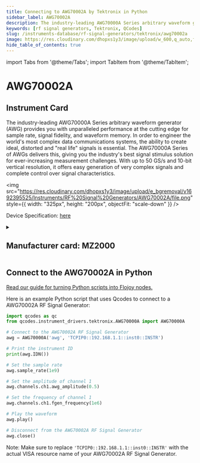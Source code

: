 ```yaml
---
title: Connecting to AWG70002A by Tektronix in Python
sidebar_label: AWG70002A
description: The industry-leading AWG70000A Series arbitrary waveform generator (AWG) provides you with unparalleled performance at the cutting edge for sample rate, signal fidelity, and waveform memory. In order to engineer the world's most complex data communications systems, the ability to create ideal, distorted and "real life" signals is essential. The AWG70000A Series of AWGs delivers this, giving you the industry's best signal stimulus solution for ever-increasing measurement challenges. With up to 50 GS/s and 10-bit vertical resolution, it offers easy generation of very complex signals and complete control over signal characteristics.
keywords: [rf signal generators, Tektronix, QCodes]
slug: /instruments-database/rf-signal-generators/tektronix/awg70002a
image: https://res.cloudinary.com/dhopxs1y3/image/upload/w_600,q_auto,f_auto/e_bgremoval/v1692395525/Instruments/RF%20Signal%20Generators/AWG70002A/file.jpg
hide_table_of_contents: true
---
```


import Tabs from '@theme/Tabs';
import TabItem from '@theme/TabItem';

# AWG70002A

## Instrument Card

<div className="flex">

<div>

The industry-leading AWG70000A Series arbitrary waveform generator (AWG) provides you with unparalleled performance at the cutting edge for sample rate, signal fidelity, and waveform memory. In order to engineer the world's most complex data communications systems, the ability to create ideal, distorted and "real life" signals is essential. The AWG70000A Series of AWGs delivers this, giving you the industry's best signal stimulus solution for ever-increasing measurement challenges. With up to 50 GS/s and 10-bit vertical resolution, it offers easy generation of very complex signals and complete control over signal characteristics.

</div>

<img src="https://res.cloudinary.com/dhopxs1y3/image/upload/e_bgremoval/v1692395525/Instruments/RF%20Signal%20Generators/AWG70002A/file.png" style={{ width: "325px", height: "200px", objectFit: "scale-down" }} />

</div>

<div className="flex text-center">

<p>Device Specification: <a target="\_blank" href="https://download.tek.com/datasheet/AWG70000A-Arbitrary-Waveform-Generator-Datasheet-76W283808.pdf">here</a></p>

</div>

<details style={{ marginTop: "15px"}}>
<summary><h2>Manufacturer card: MZ2000</h2></summary>

<img src="https://res.cloudinary.com/dhopxs1y3/image/upload/v1692806108/Instruments/Vendor%20Logos/Tektronix.png" style={{ width: "100%", height: "170px",objectFit: "scale-down" }} />

Tektronix, Inc., historically widely known as Tek, is an American company best known for manufacturing test and measurement devices such as [oscilloscopes](https://en.wikipedia.org/wiki/Oscilloscope), [logic analyzers](https://en.wikipedia.org/wiki/Logic_analyzer), and video and mobile test protocol equipment.

<ul>
  <li>Headquarters: USA</li>
  <li>Yearly Revenue (millions, USD): 5800.0</li>
  <li>Vendor Website: <a href="https://www.tek.com/en">here</a></li>
</ul>
</details>

## Connect to the AWG70002A in Python

[Read our guide for turning Python scripts into Flojoy nodes.](https://docs.flojoy.ai/custom-nodes/creating-custom-node/)
<Tabs>

<TabItem value="Flojoy" label="Flojoy" className="flojoy-instrument-tabs">

<NodeCardCollection category='WIDGET2000' manufacturer='MZ2000'></NodeCardCollection>

</TabItem>
<TabItem value="QCodes" label="QCodes">

Here is an example Python script that uses Qcodes to connect to a AWG70002A RF Signal Generator:

```python
import qcodes as qc
from qcodes.instrument_drivers.tektronix.AWG70000A import AWG70000A

# Connect to the AWG70002A RF Signal Generator
awg = AWG70000A('awg', 'TCPIP0::192.168.1.1::inst0::INSTR')

# Print the instrument ID
print(awg.IDN())

# Set the sample rate
awg.sample_rate(1e9)

# Set the amplitude of channel 1
awg.channels.ch1.awg_amplitude(0.5)

# Set the frequency of channel 1
awg.channels.ch1.fgen_frequency(1e6)

# Play the waveform
awg.play()

# Disconnect from the AWG70002A RF Signal Generator
awg.close()
```

Note: Make sure to replace `'TCPIP0::192.168.1.1::inst0::INSTR'` with the actual VISA resource name of your AWG70002A RF Signal Generator.

</TabItem>
</Tabs>